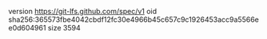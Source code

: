 version https://git-lfs.github.com/spec/v1
oid sha256:365573fbe4042cbdf12fc30e4966b45c657c9c1926453acc9a5566ee0d604961
size 3594
